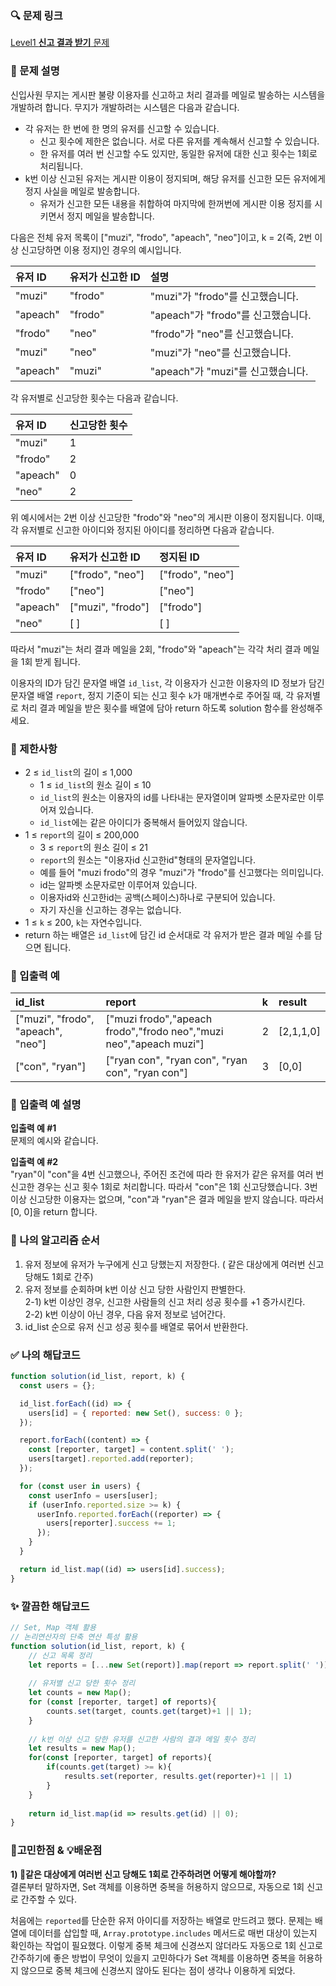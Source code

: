 ### 🔍 문제 링크
[Level1 **신고 결과 받기** 문제](https://school.programmers.co.kr/learn/courses/30/lessons/92334)

### 📘 문제 설명
신입사원 무지는 게시판 불량 이용자를 신고하고 처리 결과를 메일로 발송하는 시스템을 개발하려 합니다. 무지가 개발하려는 시스템은 다음과 같습니다.

- 각 유저는 한 번에 한 명의 유저를 신고할 수 있습니다.
  - 신고 횟수에 제한은 없습니다. 서로 다른 유저를 계속해서 신고할 수 있습니다.
  - 한 유저를 여러 번 신고할 수도 있지만, 동일한 유저에 대한 신고 횟수는 1회로 처리됩니다.
- k번 이상 신고된 유저는 게시판 이용이 정지되며, 해당 유저를 신고한 모든 유저에게 정지 사실을 메일로 발송합니다.
  - 유저가 신고한 모든 내용을 취합하여 마지막에 한꺼번에 게시판 이용 정지를 시키면서 정지 메일을 발송합니다.
  
다음은 전체 유저 목록이 ["muzi", "frodo", "apeach", "neo"]이고, k = 2(즉, 2번 이상 신고당하면 이용 정지)인 경우의 예시입니다.

|유저 ID|유저가 신고한 ID|설명|
|:---|:---|:---|
|"muzi"|"frodo"|"muzi"가 "frodo"를 신고했습니다.|
|"apeach"|"frodo"|"apeach"가 "frodo"를 신고했습니다.|
|"frodo"|"neo"|"frodo"가 "neo"를 신고했습니다.|
|"muzi"|"neo"|"muzi"가 "neo"를 신고했습니다.|
|"apeach"|"muzi"|"apeach"가 "muzi"를 신고했습니다.|

각 유저별로 신고당한 횟수는 다음과 같습니다.

|유저 ID|신고당한 횟수|
|:---|:---|
|"muzi"|1|
|"frodo"|2|
|"apeach"|0|
|"neo"|2|

위 예시에서는 2번 이상 신고당한 "frodo"와 "neo"의 게시판 이용이 정지됩니다. 이때, 각 유저별로 신고한 아이디와 정지된 아이디를 정리하면 다음과 같습니다.

|유저 ID|유저가 신고한 ID|정지된 ID|
|:---|:---|:---|
|"muzi"|["frodo", "neo"]|["frodo", "neo"]|
|"frodo"|["neo"]|["neo"]|
|"apeach"|["muzi", "frodo"]|["frodo"]|
|"neo"|[ ]|[ ]|

따라서 "muzi"는 처리 결과 메일을 2회, "frodo"와 "apeach"는 각각 처리 결과 메일을 1회 받게 됩니다.

이용자의 ID가 담긴 문자열 배열 `id_list`, 각 이용자가 신고한 이용자의 ID 정보가 담긴 문자열 배열 `report`, 정지 기준이 되는 신고 횟수 `k`가 매개변수로 주어질 때, 각 유저별로 처리 결과 메일을 받은 횟수를 배열에 담아 return 하도록 solution 함수를 완성해주세요.

### 📕 제한사항
- 2 ≤ `id_list`의 길이 ≤ 1,000
  - 1 ≤ `id_list`의 원소 길이 ≤ 10
  - `id_list`의 원소는 이용자의 id를 나타내는 문자열이며 알파벳 소문자로만 이루어져 있습니다.
  - `id_list`에는 같은 아이디가 중복해서 들어있지 않습니다.
- 1 ≤ `report`의 길이 ≤ 200,000
  - 3 ≤ `report`의 원소 길이 ≤ 21
  - `report`의 원소는 "이용자id 신고한id"형태의 문자열입니다.
  - 예를 들어 "muzi frodo"의 경우 "muzi"가 "frodo"를 신고했다는 의미입니다.
  - id는 알파벳 소문자로만 이루어져 있습니다.
  - 이용자id와 신고한id는 공백(스페이스)하나로 구분되어 있습니다.
  - 자기 자신을 신고하는 경우는 없습니다.
- 1 ≤ `k` ≤ 200, `k`는 자연수입니다.
- return 하는 배열은 `id_list`에 담긴 id 순서대로 각 유저가 받은 결과 메일 수를 담으면 됩니다.

### 📙 입출력 예
|id_list|report|k|result|
|:---|:---|:---|:---|
|["muzi", "frodo", "apeach", "neo"]|["muzi frodo","apeach frodo","frodo neo","muzi neo","apeach muzi"]|2|[2,1,1,0]|
|["con", "ryan"]|["ryan con", "ryan con", "ryan con", "ryan con"]|3|[0,0]|

### 📒 입출력 예 설명
**입출력 예 #1**  
문제의 예시와 같습니다.

**입출력 예 #2**  
"ryan"이 "con"을 4번 신고했으나, 주어진 조건에 따라 한 유저가 같은 유저를 여러 번 신고한 경우는 신고 횟수 1회로 처리합니다. 따라서 "con"은 1회 신고당했습니다. 3번 이상 신고당한 이용자는 없으며, "con"과 "ryan"은 결과 메일을 받지 않습니다. 따라서 [0, 0]을 return 합니다.

### 📔 나의 알고리즘 순서
1) 유저 정보에 유저가 누구에게 신고 당했는지 저장한다. ( 같은 대상에게 여러번 신고 당해도 1회로 간주)  
2) 유저 정보를 순회하며 k번 이상 신고 당한 사람인지 판별한다.  
  2-1) k번 이상인 경우, 신고한 사람들의 신고 처리 성공 횟수를 +1 증가시킨다.  
  2-2) k번 이상이 아닌 경우, 다음 유저 정보로 넘어간다.
3) id_list 순으로 유저 신고 성공 횟수를 배열로 묶어서 반환한다.

### ✅ 나의 해답코드
```javascript
function solution(id_list, report, k) {
  const users = {};

  id_list.forEach((id) => {
    users[id] = { reported: new Set(), success: 0 };
  });

  report.forEach((content) => {
    const [reporter, target] = content.split(' ');
    users[target].reported.add(reporter);
  });

  for (const user in users) {
    const userInfo = users[user];
    if (userInfo.reported.size >= k) {
      userInfo.reported.forEach((reporter) => {
        users[reporter].success += 1;
      });
    }
  }

  return id_list.map((id) => users[id].success);
}

```

### ✨ 깔끔한 해답코드
```javascript
// Set, Map 객체 활용
// 논리연산자의 단축 연산 특성 활용
function solution(id_list, report, k) {
    // 신고 목록 정리
    let reports = [...new Set(report)].map(report => report.split(' '));
    
    // 유저별 신고 당한 횟수 정리
    let counts = new Map();
    for (const [reporter, target] of reports){
        counts.set(target, counts.get(target)+1 || 1);
    }
    
    // k번 이상 신고 당한 유저를 신고한 사람의 결과 메일 횟수 정리
    let results = new Map();
    for(const [reporter, target] of reports){
        if(counts.get(target) >= k){
            results.set(reporter, results.get(reporter)+1 || 1)
        }
    }
    
    return id_list.map(id => results.get(id) || 0);
}
```

### 📝고민한점 & 💡배운점
**1\) 🤔같은 대상에게 여러번 신고 당해도 1회로 간주하려면 어떻게 해야할까?**  
결론부터 말하자면, Set 객체를 이용하면 중복을 허용하지 않으므로, 자동으로 1회 신고로 간주할 수 있다.

처음에는 `reported`를 단순한 유저 아이디를 저장하는 배열로 만드려고 했다. 문제는 배열에 데이터를 삽입할 때, `Array.prototype.includes` 메서드로 매번 대상이 있는지 확인하는 작업이 필요했다. 이렇게 중복 체크에 신경쓰지 않더라도 자동으로 1회 신고로 간주하기에 좋은 방법이 무엇이 있을지 고민하다가 Set 객체를 이용하면 중복을 허용하지 않으므로 중복 체크에 신경쓰지 않아도 된다는 점이 생각나 이용하게 되었다.